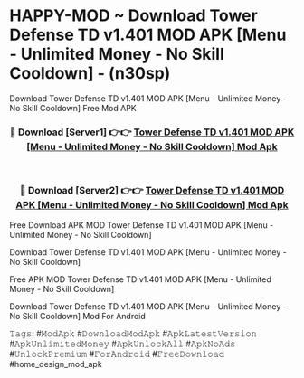 # HAPPY-MOD ~ Download Tower Defense TD v1.401 MOD APK [Menu - Unlimited Money - No Skill Cooldown] - (n30sp)
Download Tower Defense TD v1.401 MOD APK [Menu - Unlimited Money - No Skill Cooldown] Free Mod APK

<div align="center">
<h3>🔴 Download [Server1] 👉👉 <a href="https://apk-comot.site?title=Tower_Defense_TD_v1.401_MOD_APK_[Menu_-_Unlimited_Money_-_No_Skill_Cooldown]">Tower Defense TD v1.401 MOD APK [Menu - Unlimited Money - No Skill Cooldown] Mod Apk</a></h3><br>

<h3>🔴 Download [Server2] 👉👉 <a href="https://apk-comot.site?title=Tower_Defense_TD_v1.401_MOD_APK_[Menu_-_Unlimited_Money_-_No_Skill_Cooldown]">Tower Defense TD v1.401 MOD APK [Menu - Unlimited Money - No Skill Cooldown] Mod Apk</a></h3>
</div>


Free Download APK MOD Tower Defense TD v1.401 MOD APK [Menu - Unlimited Money - No Skill Cooldown]

Download Tower Defense TD v1.401 MOD APK [Menu - Unlimited Money - No Skill Cooldown] 

Free APK MOD Tower Defense TD v1.401 MOD APK [Menu - Unlimited Money - No Skill Cooldown] 

Download Tower Defense TD v1.401 MOD APK [Menu - Unlimited Money - No Skill Cooldown] Mod For Android

𝚃𝚊𝚐𝚜: #𝙼𝚘𝚍𝙰𝚙𝚔 #𝙳𝚘𝚠𝚗𝚕𝚘𝚊𝚍𝙼𝚘𝚍𝙰𝚙𝚔 #𝙰𝚙𝚔𝙻𝚊𝚝𝚎𝚜𝚝𝚅𝚎𝚛𝚜𝚒𝚘𝚗 #𝙰𝚙𝚔𝚄𝚗𝚕𝚒𝚖𝚒𝚝𝚎𝚍𝙼𝚘𝚗𝚎𝚢 #𝙰𝚙𝚔𝚄𝚗𝚕𝚘𝚌𝚔𝙰𝚕𝚕 #𝙰𝚙𝚔𝙽𝚘𝙰𝚍𝚜 #𝚄𝚗𝚕𝚘𝚌𝚔𝙿𝚛𝚎𝚖𝚒𝚞𝚖 #𝙵𝚘𝚛𝙰𝚗𝚍𝚛𝚘𝚒𝚍 #𝙵𝚛𝚎𝚎𝙳𝚘𝚠𝚗𝚕𝚘𝚊𝚍 #home_design_mod_apk